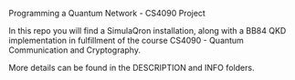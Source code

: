 Programming a Quantum Network - CS4090 Project

In this repo you will find a SimulaQron installation, along with a BB84 QKD implementation in fulfillment of the course CS4090 - Quantum Communication and Cryptography.

More details can be found in the DESCRIPTION and INFO folders.